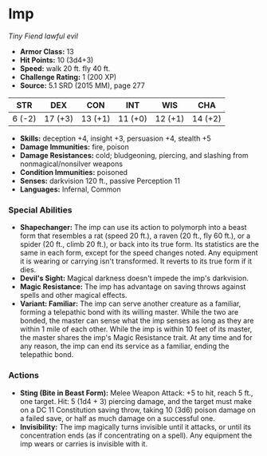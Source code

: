 # Imp

*Tiny* *Fiend* *lawful evil*

- **Armor Class:** 13
- **Hit Points:** 10 (3d4+3)
- **Speed:** walk 20 ft. fly 40 ft.
- **Challenge Rating:** 1 (200 XP)
- **Source:** 5.1 SRD (2015 MM), page 277

| STR | DEX | CON | INT | WIS | CHA |
| --- | --- | --- | --- | --- | --- |
| 6 (-2) | 17 (+3) | 13 (+1) | 11 (+0) | 12 (+1) | 14 (+2) |

- **Skills:** deception +4, insight +3, persuasion +4, stealth +5
- **Damage Immunities:** fire, poison
- **Damage Resistances:** cold; bludgeoning, piercing, and slashing from nonmagical/nonsilver weapons
- **Condition Immunities:** poisoned
- **Senses:** darkvision 120 ft., passive Perception 11
- **Languages:** Infernal, Common

### Special Abilities

- **Shapechanger:** The imp can use its action to polymorph into a beast form that resembles a rat (speed 20 ft.), a raven (20 ft., fly 60 ft.), or a spider (20 ft., climb 20 ft.), or back into its true form. Its statistics are the same in each form, except for the speed changes noted. Any equipment it is wearing or carrying isn't transformed. It reverts to its true form if it dies.
- **Devil's Sight:** Magical darkness doesn't impede the imp's darkvision.
- **Magic Resistance:** The imp has advantage on saving throws against spells and other magical effects.
- **Variant: Familiar:** The imp can serve another creature as a familiar, forming a telepathic bond with its willing master. While the two are bonded, the master can sense what the imp senses as long as they are within 1 mile of each other. While the imp is within 10 feet of its master, the master shares the imp's Magic Resistance trait. At any time and for any reason, the imp can end its service as a familiar, ending the telepathic bond.

### Actions

- **Sting (Bite in Beast Form):** Melee Weapon Attack: +5 to hit, reach 5 ft., one target. Hit: 5 (1d4 + 3) piercing damage, and the target must make on a DC 11 Constitution saving throw, taking 10 (3d6) poison damage on a failed save, or half as much damage on a successful one.
- **Invisibility:** The imp magically turns invisible until it attacks, or until its concentration ends (as if concentrating on a spell). Any equipment the imp wears or carries is invisible with it.


